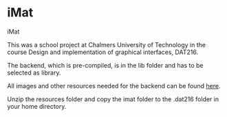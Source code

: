 # iMat
iMat

This was a school project at Chalmers University of Technology in the course Design and implementation of graphical interfaces, DAT216.

The backend, which is pre-compiled, is in the lib folder and has to be selected as library.

All images and other resources needed for the backend can be found [here](https://chalmers.instructure.com/courses/4110/files/87456/download?wrap=1).

Unzip the resources folder and copy the imat folder to the .dat216 folder in your home directory.
